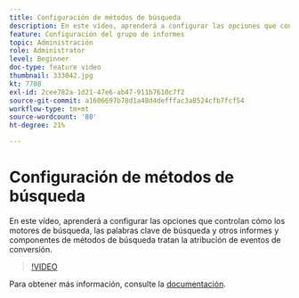```yaml
---
title: Configuración de métodos de búsqueda
description: En este vídeo, aprenderá a configurar las opciones que controlan cómo los motores de búsqueda, las palabras clave de búsqueda y otros informes y componentes de métodos de búsqueda tratan la atribución de eventos de conversión.
feature: Configuración del grupo de informes
topic: Administración
role: Administrator
level: Beginner
doc-type: feature video
thumbnail: 333042.jpg
kt: 7708
exl-id: 2cee782a-1d21-47e6-ab47-911b7610c7f2
source-git-commit: a1606697b78d1a48d4defffac3a8524cfb7fcf54
workflow-type: tm+mt
source-wordcount: '80'
ht-degree: 21%

---
```


# Configuración de métodos de búsqueda

En este vídeo, aprenderá a configurar las opciones que controlan cómo los motores de búsqueda, las palabras clave de búsqueda y otros informes y componentes de métodos de búsqueda tratan la atribución de eventos de conversión.

>[!VIDEO](https://video.tv.adobe.com/v/333042/?quality=12&learn=on)

Para obtener más información, consulte la [documentación](https://experienceleague.adobe.com/docs/analytics/admin/admin-tools/finding-methods.html).
